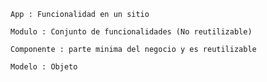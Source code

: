 
    App : Funcionalidad en un sitio
    
    Modulo : Conjunto de funcionalidades (No reutilizable)

    Componente : parte minima del negocio y es reutilizable

    Modelo : Objeto